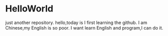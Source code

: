 # HelloWorld
just another repository. 
hello,today is I first learning the github.
I am Chinese,my English is so poor.
I want learn English and program,I can do it.

